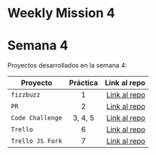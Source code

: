 # Weekly Mission 4

# Semana 4 

Proyectos desarrollados en la semana 4:

| Proyecto | Práctica | Link al repo |
| ------------- |:-------------:| -----:|
|`fizzbuzz`|1|[Link al repo](https://github.com/AliciaGaona/fizzbuzz)|
|`PR`|2|[Link al repo](https://github.com/AliciaGaona/PR)|
|`Code Challenge`|3, 4, 5|[Link al repo](https://github.com/AliciaGaona/Code_Challenge)|
|`Trello`|6|[Link al repo](https://github.com/AliciaGaona/Trello)|
|`Trello JS Fork`|7|[Link al repo](https://github.com/AliciaGaona/TrelloJS_Fork)|
